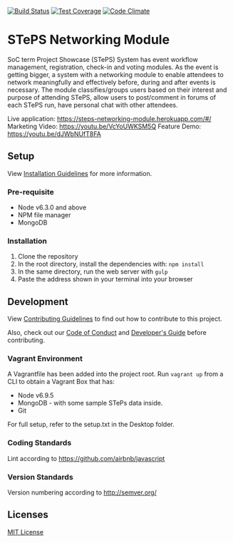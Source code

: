 [![Build
Status](https://travis-ci.org/nus-mtp/steps-networking-module.svg?branch=master)](https://travis-ci.org/nus-mtp/steps-networking-module)
[![Test
Coverage](https://codeclimate.com/github/nus-mtp/steps-networking-module/badges/coverage.svg)](https://codeclimate.com/github/nus-mtp/steps-networking-module/coverage)
[![Code
Climate](https://codeclimate.com/github/nus-mtp/steps-networking-module/badges/gpa.svg)](https://codeclimate.com/github/nus-mtp/steps-networking-module)

# STePS Networking Module
SoC term Project Showcase (STePS) System has event workflow management, registration, check-in and voting modules. As the event is getting bigger, a system with a networking module to enable attendees to network meaningfully and effectively before, during and after events is necessary. The module classifies/groups users based on their interest and purpose of attending STePS, allow users to post/comment in forums of each STePS run, have personal chat with other attendees.

Live application: https://steps-networking-module.herokuapp.com/#/
Marketing Video: https://youtu.be/VcYoUWKSM5Q
Feature Demo: https://youtu.be/dJWbNUfT8FA

## Setup
View [Installation Guidelines](./INSTALL.md) for more information.

### Pre-requisite
* Node v6.3.0 and above
* NPM file manager
* MongoDB

### Installation
1. Clone the repository
2. In the root directory, install the dependencies with: `npm install`
3. In the same directory, run the web server with `gulp`
4. Paste the address shown in your terminal into your browser

## Development
View [Contributing Guidelines](./CONTRIBUTING.md) to find out how to contribute to this project.

Also, check out our [Code of Conduct](./CODE_OF_CONDUCT.md) and [Developer's Guide](./documentation/DevGuide.pdf)  before contributing.

### Vagrant Environment
A Vagrantfile has been added into the project root. Run ```vagrant up``` from a CLI to obtain a Vagrant Box that has:
* Node v6.9.5
* MongoDB - with some sample STePs data inside.
* Git

For full setup, refer to the setup.txt in the Desktop folder.

### Coding Standards
Lint according to https://github.com/airbnb/javascript

### Version Standards
Version numbering according to http://semver.org/

## Licenses
[MIT License](./LICENSE.md)
